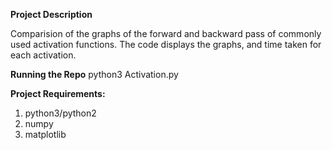 **Project Description**

Comparision of the graphs of the forward and backward pass of commonly used activation functions.
The code displays the graphs, and time taken for each activation.

**Running the Repo**
python3 Activation.py

**Project Requirements:**
1. python3/python2
2. numpy
3. matplotlib
